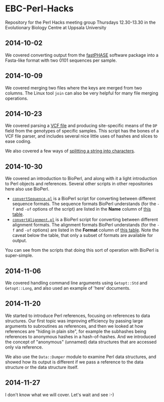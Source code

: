 EBC-Perl-Hacks
==============

Repository for the Perl Hacks meeting group Thursdays 12.30-13.30 in the Evolutionary Biology Centre at Uppsala University

## 2014-10-02

We covered converting output from the [fastPHASE](http://stephenslab.uchicago.edu/software.html#fastphase) software package into a Fasta-like format with two 0101 sequences per sample.

## 2014-10-09

We covered merging two files where the keys are merged from two columns.  The Linux tool `join` can also be very helpful for many file merging operations.

## 2014-10-23

We covered parsing a [VCF file](http://www.1000genomes.org/wiki/analysis/variant%20call%20format/vcf-variant-call-format-version-41) and producing site-specific means of the `DP` field from the genotypes of specific samples.  This script has the bones of a VCF file parser, and includes several nice little uses of hashes and slices to ease coding.

We also covered a few ways of [splitting a string into characters](https://github.com/douglasgscofield/EBC-Perl-Hacks/blob/master/2014-10-23_Processing-VCF-file/splitting-a-string-into-characters.pl).

## 2014-10-30

We covered an introduction to BioPerl, and along with it a light introduction to Perl objects and references.  Several other scripts in other repositories here also use BioPerl.

* [`convertSequence.pl`](https://raw.githubusercontent.com/douglasgscofield/EBC-Perl-Hacks/master/2014-10-30_Intro-to-BioPerl/convertSequence.pl) is a BioPerl script for converting between different sequence formats.  The sequence formats BioPerl understands (for the `-f` and `-of` options of the script) are listed in the **Name** column of [this table](http://www.bioperl.org/wiki/HOWTO:SeqIO#Formats).
* [`convertAlignment.pl`](https://raw.githubusercontent.com/douglasgscofield/EBC-Perl-Hacks/master/2014-10-30_Intro-to-BioPerl/convertAlignment.pl) is a BioPerl script for converting between different alignment formats.  The alignment formats BioPerl understands (for the `-f` and `-of` options) are listed in the **Format** column of [this table](http://www.bioperl.org/wiki/HOWTO:AlignIO_and_SimpleAlign#AlignIO).  Note the caveat below the table, that only a subset of formats are available for output.

You can see from the scripts that doing this sort of operation with BioPerl is super-simple.

## 2014-11-06

We covered handling command line arguments using `Getopt::Std` and `Getopt::Long`, and also used an example of 'here' documents.

## 2014-11-20

We started to introduce Perl references, focusing on references to data structures.  Our first topic was improving efficiency by passing large arguments to subroutines as references, and then we looked at how references are "hiding in plain site", for example the subhashes being references to anonymous hashes in a hash-of-hashes.  And we introduced the concept of "anonymous" (unnamed) data structures that are accessed only via reference.

We also use the `Data::Dumper` module to examine Perl data structures, and showed how its output is different if we pass a reference to the data structure or the data structure itself.

## 2014-11-27

I don't know what we will cover.  Let's wait and see :-)